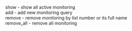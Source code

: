 show - show all active monitoring  
add - add new monitoring query  
remove - remove monitoring by list number or its full name  
remove_all - remove all monitoring  
